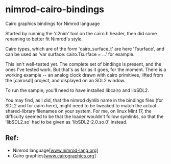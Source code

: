 nimrod-cairo-bindings
=====================

Cairo graphics bindings for Nimrod language

Started by running the 'c2nim' tool on the cairo.h header, then did some renaming
to better fit Nimrod's style.

Cairo types, which are of the form 'cairo_surface_t' are here 'Tsurface', 
and can be used as 'var surface: cairo.Tsurface = ...' for example.

This isn't well-tested yet.  The complete set of bindings is present, and the
ones I've tested work.  But that's as far as it goes, for the moment.  There is
a working example -- an analog clock drawn with cairo primitives, lifted from the
[cairosdl] project, and displayed on an SDL2 window.

To run the sample, you'll need to have installed libcairo and libSDL2.  

You may find, as I did, that the nimrod dynlib name in the bindings files
(for SDL2 and for cairo here), might need to be tweaked to match the actual
shared-library filenames on your system.  For me, on linux Mint 17, the
difficulty seemed to be that the loader wouldn't follow symlinks, so that
the 'libSDL2.so' had to be given as 'libSDL2-2.0.so.0' instead. 



Ref:
---
- Nimrod language[www.nimrod-lang.org]
- Cairo graphics[www.cairographics.org]